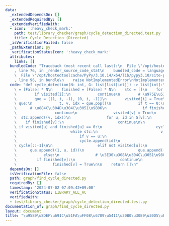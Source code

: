 ```yaml
---
data:
  _extendedDependsOn: []
  _extendedRequiredBy: []
  _extendedVerifiedWith:
  - icon: ':heavy_check_mark:'
    path: test/library_checker/graph/cycle_detection_directed.test.py
    title: Cycle Detection (Directed)
  _isVerificationFailed: false
  _pathExtension: py
  _verificationStatusIcon: ':heavy_check_mark:'
  attributes:
    links: []
  bundledCode: "Traceback (most recent call last):\n  File \"/opt/hostedtoolcache/PyPy/3.10.14/x64/lib/pypy3.10/site-packages/onlinejudge_verify/documentation/build.py\"\
    , line 76, in _render_source_code_stat\n    bundled_code = language.bundle(\n\
    \  File \"/opt/hostedtoolcache/PyPy/3.10.14/x64/lib/pypy3.10/site-packages/onlinejudge_verify/languages/python.py\"\
    , line 96, in bundle\n    raise NotImplementedError\nNotImplementedError\n"
  code: "def cycle_detection(N: int, G: list[list[int]]) -> list[int]:\n    visited\
    \ = [False] * N\n    finished = [False] * N\n    stc = []\n    for i in range(N):\n\
    \        if visited[i]:\n            continue\n        # \u975E\u518D\u5E30dfs\n\
    \        que = [(1, i, -1), (0, i, -1)]\n        visited[i] = True\n        while\
    \ que:\n            t, v, idx = que.pop()\n            if t == 0:\n          \
    \      # \u884C\u304D\u304C\u3051\u9806\n                if finished[v]:\n   \
    \                 continue\n                visited[v] = True\n              \
    \  stc.append((v, idx))\n                for u, id in G[v]:\n                \
    \    if finished[v]:\n                        continue\n\n                   \
    \ if visited[u] and finished[u] == 0:\n                        cycle = [id]\n\
    \                        while stc:\n                            v, id = stc.pop()\n\
    \                            if v == u:\n                                break\n\
    \                            cycle.append(id)\n                        return\
    \ cycle[::-1]\n\n                    elif not visited[u]:\n                  \
    \      que.append((1, u, id))\n                        que.append((0, u, id))\n\
    \            else:\n                # \u5E30\u308A\u304C\u3051\u9806\n       \
    \         if finished[v]:\n                    continue\n                stc.pop()\n\
    \                finished[v] = True\n\n    return []\n"
  dependsOn: []
  isVerificationFile: false
  path: graph/find_cycle_directed.py
  requiredBy: []
  timestamp: '2024-07-02 07:09:42+09:00'
  verificationStatus: LIBRARY_ALL_AC
  verifiedWith:
  - test/library_checker/graph/cycle_detection_directed.test.py
documentation_of: graph/find_cycle_directed.py
layout: document
title: "\u9589\u8DEF\u691C\u51FA\uFF08\u6709\u5411\u30B0\u30E9\u30D5\uFF09"
---
```

